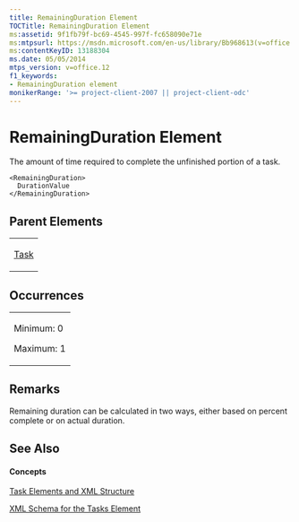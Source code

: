 ```yaml
---
title: RemainingDuration Element
TOCTitle: RemainingDuration Element
ms:assetid: 9f1fb79f-bc69-4545-997f-fc658090e71e
ms:mtpsurl: https://msdn.microsoft.com/en-us/library/Bb968613(v=office.12)
ms:contentKeyID: 13188304
ms.date: 05/05/2014
mtps_version: v=office.12
f1_keywords:
- RemainingDuration element
monikerRange: '>= project-client-2007 || project-client-odc'
---
```


# RemainingDuration Element




The amount of time required to complete the unfinished portion of a task.

    <RemainingDuration>
      DurationValue
    </RemainingDuration>

## Parent Elements

<table>
<colgroup>
<col style="width: 100%" />
</colgroup>
<tbody>
<tr class="odd">
<td><p><a href="bb968487(v=office.12).md">Task</a></p></td>
</tr>
</tbody>
</table>

## Occurrences

<table>
<colgroup>
<col style="width: 100%" />
</colgroup>
<tbody>
<tr class="odd">
<td><p>Minimum: 0</p>
<p>Maximum: 1</p></td>
</tr>
</tbody>
</table>

## Remarks

Remaining duration can be calculated in two ways, either based on percent complete or on actual duration.

## See Also

#### Concepts

[Task Elements and XML Structure](bb968475\(v=office.12\).md)

[XML Schema for the Tasks Element](bb968415\(v=office.12\).md)


